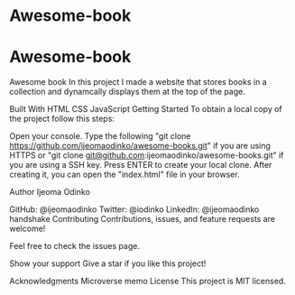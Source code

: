 # Awesome-book

# Awesome-book

Awesome book
In this project I made a website that stores books in a collection and dynamcally displays them at the top of the page.

Built With
HTML
CSS
JavaScript
Getting Started
To obtain a local copy of the project follow this steps:

Open your console.
Type the following "git clone https://github.com/ijeomaodinko/awesome-books.git" if you are using HTTPS or "git clone git@github.com:ijeomaodinko/awesome-books.git" if you are using a SSH key.
Press ENTER to create your local clone.
After creating it, you can open the "index.html" file in your browser.

Author
Ijeoma Odinko

GitHub: @ijeomaodinko
Twitter: @iodinko
LinkedIn: @ijeomaodinko
handshake Contributing
Contributions, issues, and feature requests are welcome!

Feel free to check the issues page.

Show your support
Give a star if you like this project!

Acknowledgments
Microverse
memo License
This project is MIT licensed.
